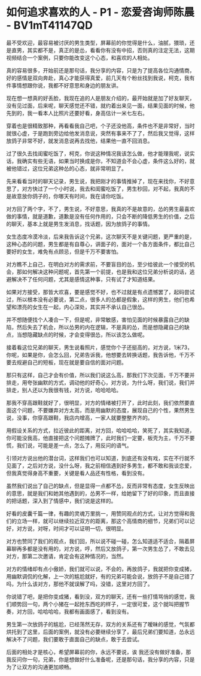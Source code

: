 # 如何追求喜欢的人 - P1 - 恋爱咨询师陈晨 - BV1mT41147QD

最不受欢迎，最容易被讨厌的男生类型，屏幕前的你觉得是什么，油腻，猥琐，还是直男，其实都不是，真正的是怂，看看你有没有中招，否则真的注定无法，这期视频结合一个案例，只要你能改变这个心态，和喜欢的人相处。

真的容易很多，开始前还是那句话，我分享的内容，只是为了提高各位沟通情商，好的感情是双向奔赴，真心才能获得真爱，前几天有个粉丝找到我说，柯克，我有件事情想跟你说，我都不好意思和身边的朋友讲。

现在想一想真的好丢脸，我现在追的人是朋友介绍的，最开始就是加了好友聊天，没有见过面，后来呢，聊天感觉还不错，就约着出来见一面，结果见面的时候，他先到的，我一看本人比照片还要好看，身高估计一米七左右。

穿着也是很精致那种，再看看我自己吧，个子还没他高，条件也不是非常好，当时就很心虚，于是跑到旁边给他发消息说，突然有事来不了了，然后我又觉得，这样放鸽子非常不好，就发消息说再去找他，结果他一直不回消息。

过了很久去找闺蜜吃饭了，柯克，你说这种情况我该怎么做，他才能理我呢，说实话，我确实有些无语，如果当时换成是你，不知道会不会心虚，条件这么好的，就被他错过，这位兄弟这种怂的心态，就非常明显了。

先来看看当时的聊天记录，男生说，我把刚才的事情推掉了，现在来找你，不好意思了，对方快过了一个小时说，我去和闺蜜吃饭了，男生秒回，对不起，我真的不是故意放你鸽子的，你哪天有时间，我在请你吃饭。

对方回了两个字，不了，男生说，不好意思，我真的不是故意的，怂的男生最喜欢做的事情，就是道歉，道歉是没有任何作用的，只会不断的降低男生的价值，之后的聊天，基本上就是男生发消息，找话题，因为放鸽子的事情。

女生态度冷漠冷淡，后来我告诉这个兄弟，这次聊天不是关键问题，更严重的是，这种心态的问题，男生都是有自尊心，讲面子的，面对一个各方面条件，都比自己要好的女生，难免有点顾忌，但是千万不要害怕。

对方瞧不上自己，在明白对方的需求前，不要盲目的怂，至少给彼此一个接受的机会，那如何解决这种问题呢，首先第一个前提，也是我和这位兄弟分析说的话，逃避解决不了任何问题，尤其是感情这种事，只有试了才知道结果。

如果对方接受，那皆大欢喜，要是感觉不好，也不过就是有点遗憾罢了，起码尝试过，所以根本没有必要说，第二点，很多人的怂都是假象，这样的男生，他们也希望和漂亮的女生在一起，内心深处，其实并不承认自己很怂。

并不想随便找个人凑合一下，但是呢，非常敏感，害怕见面的时候暴露自己的缺陷，然后失去了机会，所以怂男的内在逻辑，不是真的怂，而是想隐藏自己的缺点，当想隐藏缺点的时候，才会变得很怂，所以该怎么做呢。

接着看这位兄弟的聊天，男生说看照片，感觉你个子还挺高的，对方说，1米73，你呢，如果是你，会怎么回，兄弟告诉我，他想要去转换话题，我告诉他，千万不要去规避自己的短板，现在就是要自信的面对问题。

那只有这样，自己才会有价值，所以我们说这么高，那我们下次见面，千万不要并排走，用夸张幽默的方式，调动他的好奇心，对方说，为什么呀，我们说，我们并排走，别人还以为我很有钱，对方说，哈哈哈哈。

那我不穿高跟鞋就好了，很明显，对方的情绪被打开了，此时此刻，我们依然要直面这个问题，不要嫌弃对方太高，而是用幽默的态度，展现自己的个性，果然男生说，没事，你穿高跟鞋，我店内增高，一家人就要整整齐齐的。

用假设关系的方式，拉近彼此的距离，对方回，哈哈哈哈，笑死了，其实我知道，你可能没我高，他直接把这个问题摊牌了，此时我们一定要，板壳为主，千万不要慌，我们说，可能是差一点，怎么了，用反问的语气。

引领对方说出他的潜台词，这样我们也可以知道，到底还有没有戏，实在不行就不见面了，之后对方说，没什么呀，我之前相信遇到好多男生，都不敢和我谈恋爱，但我真觉得身高不重要，关键是看人品还有性格，看到没有。

虽然我们说出了自己的缺点，但是显得一点都不怂，反而非常有态度，女生反映出的意思，就是我们和她其他遇到的，怂男不一样，给她留下了好的印象，而且直接的把话题，深入到了情感中，我们说是这样的。

好看的皮囊千篇一律，有趣的灵魂万里挑一，用赞同观点的方式，让对方觉得和我们的立场一样，就可以继续拉近双方的距离，那这个高情商的细节，兄弟们可以记好，对方说，对呀，时间才可以证明一切，很明显。

对方也赞同了我们的观点，我们回，所以说不碰一碰，怎么知道适不适合，隔着屏幕聊再多都是没有用的，对方说，哼，然后又放鸽子，第一次男生怂了，不敢去见对方，那第二次邀请，肯定会有这种情况的，当然。

对方的情绪却有点小傲娇，我们就可以说，不会的，再放鸽子，我就把你变成猪，用幽默调侃的化解，上一次的尴尬就好，有的兄弟可能会说，放鸽子不是自己错了吗，为什么该对方，那他不就误解了吗，没错，这里对方回了。

你说错了吧，是把你变成猪，看到没，双方的聊天，还有一些打情骂俏的感觉，我们顺势回一句，两个小猪在一起抢东西吃的样子，一定很可爱，这个就叫把握节奏，对方回，哈哈哈哈，我都有画面感了，看到没有。

男生第一次放鸽子的尴尬，已经荡然无存，双方的关系还有了暧昧的感觉，气氛都烘托到了这里，后面的案例，就没有必要继续分享了，最后兄弟们要知道，怂永远解决不了问题，我们要敢于直面自己的缺点，敢于去尝试。

后面的相处才是核心，希望屏幕前的你，永远不要说，诶 我还没有做好准备，那我反问你一句，兄弟，你是想做好什么准备呢，还是那句话，我分享的内容，只是为了让双方的沟通更加顺畅。

